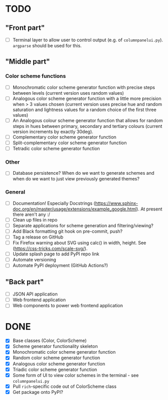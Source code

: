 # TODO

## "Front part"

- [ ] Terminal layer to allow user to control output (e.g. of `columnpanelui.py`). `argparse` should be used for this.

## "Middle part"

### Color scheme functions

- [ ] Monochromatic color scheme generator function with precise steps between levels (current version uses random values)
- [ ] Analogous color scheme generator function with a little more precision when > 3 values chosen (current version uses precise hue and random saturation and lightness values for a random choice of the first three values)
- [ ] An Analogous colour scheme generator function that allows for random steps in hues between primary, secondary and tertiary colours (current version increments by exactly 30deg).
- [ ] Complementary color scheme generator function
- [ ] Split-complementary color scheme generator function
- [ ] Tetradic color scheme generator function

### Other

- [ ] Database persistence? When do we want to generate schemes and when do we want to just view previously generated themes?

### General

- [ ] Documentation! Especially Docstrings (https://www.sphinx-doc.org/en/master/usage/extensions/example_google.html). At present there aren't any :/
- [ ] Clean up files in repo
- [ ] Separate applications for scheme generation and filtering/viewing?
- [ ] Add Black formatting git hook on pre-commit, push?
- [ ] Tag a release on GitHub
- [ ] Fix Firefox warning about SVG using calc() in width, height. See (https://css-tricks.com/scale-svg/).
- [ ] Update splash page to add PyPI repo link
- [ ] Automate versioning
- [ ] Automate PyPI deployment (GitHub Actions?)

## "Back part"

- [ ] JSON API application
- [ ] Web frontend application
- [ ] Web components to power web frontend application

# DONE

- [x] Base classes (Color, ColorScheme)
- [x] Scheme generator functionality skeleton
- [x] Monochromatic color scheme generator function
- [x] Random color scheme generator function
- [x] Analogous color scheme generator function
- [x] Triadic color scheme generator function
- [x] Some form of UI to view color schemes in the terminal - see `columnpanelui.py`
- [x] Pull `rich`-specific code out of ColorScheme class
- [x] Get package onto PyPI?
